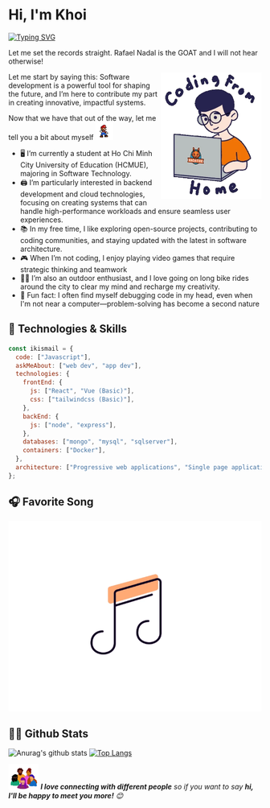 # Hi, I'm Khoi

[![Typing SVG](https://readme-typing-svg.herokuapp.com?font=comfortaa&color=%23F77B93&size=25&height=40&lines=Nice+to+e-meet+you!;I'm+a+Backend+Developer)](https://git.io/typing-svg)

Let me set the records straight. Rafael Nadal is the GOAT and I will not hear otherwise!

<!-- markdownlint-disable MD033 -->

<img align='right' src="https://raw.githubusercontent.com/minhkhoiv12/minhkhoiv12/master/user.gif" width="200">

<!-- markdownlint-enable MD033 -->

Let me start by saying this: Software development is a powerful tool for shaping the future, and I’m here to contribute my part in creating innovative, impactful systems.

Now that we have that out of the way, let me tell you a bit about myself <img src="https://raw.githubusercontent.com/minhkhoiv12/minhkhoiv12/master/smario.gif" width="35" />

- 🖥️ I’m currently a student at Ho Chi Minh City University of Education (HCMUE), majoring in Software Technology.
- 🖨️ I’m particularly interested in backend development and cloud technologies, focusing on creating systems that can handle high-performance workloads and ensure seamless user experiences.
- 📚 In my free time, I like exploring open-source projects, contributing to coding communities, and staying updated with the latest in software architecture.
- 🎮 When I’m not coding, I enjoy playing video games that require strategic thinking and teamwork
- 🚴‍♂️ I’m also an outdoor enthusiast, and I love going on long bike rides around the city to clear my mind and recharge my creativity.
- 🤯 Fun fact: I often find myself debugging code in my head, even when I'm not near a computer—problem-solving has become a second nature

## 🚀 Technologies & Skills

```javascript
const ikismail = {
  code: ["Javascript"],
  askMeAbout: ["web dev", "app dev"],
  technologies: {
    frontEnd: {
      js: ["React", "Vue (Basic)"],
      css: ["tailwindcss (Basic)"],
    },
    backEnd: {
      js: ["node", "express"],
    },
    databases: ["mongo", "mysql", "sqlserver"],
    containers: ["Docker"],
  },
  architecture: ["Progressive web applications", "Single page applications"],
};
```

## 🎧 Favorite Song

[![Spotify](https://github.com/minhkhoiv12/minhkhoiv12/blob/master/song.gif)](https://zingmp3.vn/album/An-Nut-Nho-Tha-Giac-Mo-Single-Son-Tung-M-TP/6BD0WA86.html)

## 👨‍💻 Github Stats

![Anurag's github stats](https://github-readme-stats.vercel.app/api?username=minhkhoiv12&count_private=true&show_icons=false&hide=contribs)
[![Top Langs](https://github-readme-stats.vercel.app/api/top-langs/?username=minhkhoiv12&layout=compact&hide=c%2B%2B)](https://github.com/ikismail/github-readme-stats)

<img src="https://raw.githubusercontent.com/minhkhoiv12/minhkhoiv12/master/connections.gif" width="60"> <em><b>I love connecting with different people</b> so if you want to say <b>hi, I'll be happy to meet you more!</b> 😊</em>

